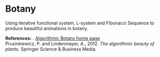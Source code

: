 # Botany
Using iterative functional system, L-system and Fibonacci Sequence to produce beautiful animations in botany.

**References:** . 
[Algorithmic Botany home page](http://algorithmicbotany.org/)  
Prusinkiewicz, P. and Lindenmayer, A., 2012. *The algorithmic beauty of plants.* Springer Science & Business Media.
